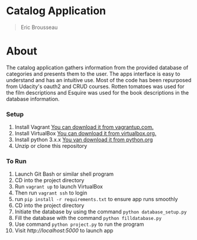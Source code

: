 # Catalog Application
>Eric Brousseau

# About

The catalog application gathers information from the provided database of categories
and presents them to the user. The apps interface is easy to understand and has an intuitive
use. Most of the code has been repurposed from Udacity's oauth2 and CRUD courses.
Rotten tomatoes was used for the film descriptions and Esquire was used for the
book descriptions in the database information.

### Setup
1. Install Vagrant [You can download it from vagrantup.com.](https://www.vagrantup.com/downloads)
2. Install VirtualBox [You can download it from virtualbox.org.](https://www.virtualbox.org/wiki/Downloads)
2. Install python 3.x.x [You van download it from python.org](https://www.python.org/downloads/)
3. Unzip or clone this repository

### To Run
1. Launch Git Bash or similar shell program  
2. CD into the project directory  
3. Run `vagrant up` to launch VirtualBox  
4. Then run `vagrant ssh` to login  
5. run `pip install -r requirements.txt` to ensure app runs smoothly
6. CD into the project directory
7. Initiate the database by using the command `python database_setup.py`
8. Fill the database with the command `python filldatabase.py`
9. Use command `python project.py` to run the program  
10. Visit *http://localhost:5000* to launch app

